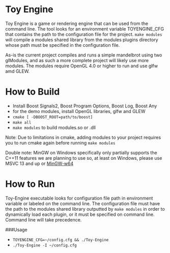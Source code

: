 Toy Engine
==========
Toy Engine is a game or rendering engine that can be used from the command line. The tool looks for an environment variable TOYENGINE_CFG that contains the path to the configuration file for the project. `make modules` will compile a modules shared library from the modules plugins directory whose path must be specified in the configuration file.

As-is the current project compiles and runs a simple mandelbrot using two glModules, and as such a more complete project will likely use more modules. The modules require OpenGL 4.0 or higher to run and use glfw amd GLEW.

How to Build
============
- Install Boost Signals2, Boost Program Options, Boost Log, Boost Any
- for the demo modules, install OpenGL libraries, glfw and GLEW
- `cmake [ -DBOOST_ROOT=path/to/boost]`
- `make all`
- `make modules` to build modules.so or .dll

Note: Due to limitations in cmake, adding modules to your project requires you to run cmake again before running `make modules`

Double note: MinGW on Windows specifically only partially supports the C++11 features we are planning to use so, at least on Windows, please use MSVC 13 and up or [MinGW-w64](http://mingw-w64.sourceforge.net/download.php#mingw-builds)

How to Run
==========
Toy-Engine executable looks for configuration file path in environment variable or labeled on the command line. The configuration file must have the path to the modules shared library outputted by `make modules` in order to dynamically load each plugin, or it must be specified on command line. Command line will take precedence.

###Usage
- `TOYENGINE_CFG=~/config.cfg && ./Toy-Engine`
- `./Toy-Engine -I ~/config.cfg`

